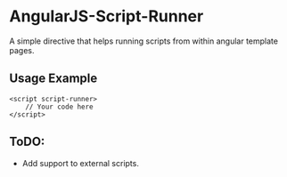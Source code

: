 AngularJS-Script-Runner
=======================

A simple directive that helps running scripts from within angular template pages.


Usage Example
-------------------------
```
<script script-runner>
    // Your code here
</script>
```


ToDO:
-------------------------
* Add support to external scripts.
